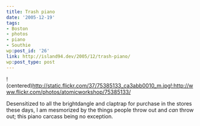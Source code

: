 ```yaml
---
title: Trash piano
date: '2005-12-19'
tags:
- Boston
- photos
- piano
- Southie
wp:post_id: '26'
link: http://island94.dev/2005/12/trash-piano/
wp:post_type: post
---
```


<!--mapstart-->
!(centered)http://static.flickr.com/37/75385133_ca3abb0010_m.jpg!:http://www.flickr.com/photos/atomicworkshop/75385133/ 
<!--mapend-->

Desensitized to all the brightdangle and claptrap for purchase in the stores these days, I am mesmorized by the things people throw out and _can_ throw out; this piano carcass being no exception.
